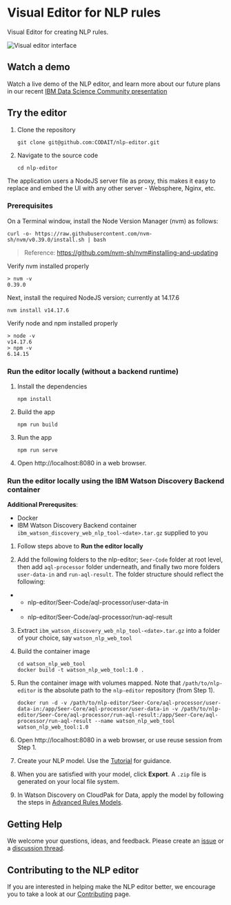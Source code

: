 <!--

Copyright 2022 Elyra Authors

Licensed under the Apache License, Version 2.0 (the "License");
you may not use this file except in compliance with the License.
You may obtain a copy of the License at

http://www.apache.org/licenses/LICENSE-2.0

Unless required by applicable law or agreed to in writing, software
distributed under the License is distributed on an "AS IS" BASIS,
WITHOUT WARRANTIES OR CONDITIONS OF ANY KIND, either express or implied.
See the License for the specific language governing permissions and
limitations under the License.
-->
# Visual Editor for NLP rules

Visual Editor for creating NLP rules. 

![Visual editor interface](https://user-images.githubusercontent.com/81634386/158040876-7bb94cbd-7c4a-4b2c-b50f-7524985801c0.png)

## Watch a demo

Watch a live demo of the NLP editor, and learn more about our future plans in our recent [IBM Data Science Community presentation](https://community.ibm.com/community/user/datascience/blogs/tim-bonnemann1/2022/06/30/replay-available-learn-about-elyra-visual-nlp-edit?CommunityKey=f1c2cf2b-28bf-4b68-8570-b239473dcbbc)


## Try the editor

1. Clone the repository

   ```
   git clone git@github.com:CODAIT/nlp-editor.git
   ```

1. Navigate to the source code
   ```
   cd nlp-editor
   ```

The application users a NodeJS server file as proxy, this makes it easy to replace and embed the UI with any other server - Websphere, Nginx, etc.

### Prerequisites

On a Terminal window, install the Node Version Manager (nvm) as follows:

```
curl -o- https://raw.githubusercontent.com/nvm-sh/nvm/v0.39.0/install.sh | bash
```
> Reference: https://github.com/nvm-sh/nvm#installing-and-updating

Verify nvm installed properly

```
> nvm -v
0.39.0
```
Next, install the required NodeJS version; currently at 14.17.6
```
nvm install v14.17.6
```
Verify node and npm installed properly
```
> node -v
v14.17.6
> npm -v
6.14.15
```

### Run the editor locally (without a backend runtime)


1. Install the dependencies
   ```
   npm install
   ```

2. Build the app
   ```
   npm run build
   ```

3. Run the app
   ```
   npm run serve
   ```

4. Open http://localhost:8080 in a web browser.

### Run the editor locally using the IBM Watson Discovery Backend container

**Additional Prerequsites**:
 - Docker
 - IBM Watson Discovery Backend container `ibm_watson_discovery_web_nlp_tool-<date>.tar.gz` supplied to you

1. Follow steps above to **Run the editor locally**

2. Add the following folders to the nlp-editor; `Seer-Code` folder at root level, then add `aql-processor` folder underneath, and finally two more folders `user-data-in` and `run-aql-result`. The folder structure should reflect the following:

* 
  * nlp-editor/Seer-Code/aql-processor/user-data-in
* 
  * nlp-editor/Seer-Code/aql-processor/run-aql-result

3. Extract `ibm_watson_discovery_web_nlp_tool-<date>.tar.gz` into a folder of your choice, say `watson_nlp_web_tool`

4. Build the container image
   ```
   cd watson_nlp_web_tool
   docker build -t watson_nlp_web_tool:1.0 .
   ``` 

5. Run the container image with volumes mapped. Note that `/path/to/nlp-editor` is the absolute path to the `nlp-editor` repository (from Step 1).

   ```
   docker run -d -v /path/to/nlp-editor/Seer-Core/aql-processor/user-data-in:/app/Seer-Core/aql-processor/user-data-in -v /path/to/nlp-editor/Seer-Core/aql-processor/run-aql-result:/app/Seer-Core/aql-processor/run-aql-result --name watson_nlp_web_tool watson_nlp_web_tool:1.0
   ```

8. Open http://localhost:8080 in a web browser, or use reuse session from Step 1.

9. Create your NLP model. Use the [Tutorial](./tutorial.md) for guidance.

10. When you are satisfied with your model, click **Export**. A `.zip` file is generated on your local file system. 

11. In Watson Discovery on CloudPak for Data, apply the model by following the steps in [Advanced Rules Models](https://cloud.ibm.com/docs/discovery-data?topic=discovery-data-domain-advanced-rules).


## Getting Help

We welcome your questions, ideas, and feedback. Please create an [issue](https://github.com/CODAIT/nlp-editor/issues) or a [discussion thread](https://github.com/CODAIT/nlp-editor/discussions).

## Contributing to the NLP editor
If you are interested in helping make the NLP editor  better, we encourage you to take a look at our 
[Contributing](CONTRIBUTING.md) page.
